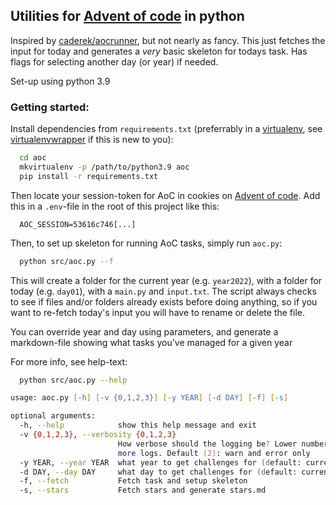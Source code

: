 ## Utilities for [Advent of code](https://adventofcode.com/) in python

Inspired by [caderek/aocrunner](https://github.com/caderek/aocrunner), but not nearly as fancy. This just fetches the input for today and generates a _very_ basic skeleton for todays task. Has flags for selecting another day (or year) if needed.

Set-up using python 3.9

### Getting started:
Install dependencies from `requirements.txt` (preferrably in a [virtualenv](https://pypi.org/project/virtualenv/), see [virtualenvwrapper](https://virtualenvwrapper.readthedocs.io/en/latest/) if this is new to you):

```zsh
  cd aoc
  mkvirtualenv -p /path/to/python3.9 aoc
  pip install -r requirements.txt
```

Then locate your session-token for AoC in cookies on [Advent of code](https://adventofcode.com/). Add this in a `.env`-file in the root of this project like this:

```.env
  AOC_SESSION=53616c746[...]
```

Then, to set up skeleton for running AoC tasks, simply run `aoc.py`:

```zsh
  python src/aoc.py --f
```

This will create a folder for the current year (e.g. `year2022`), with a folder for today (e.g. `day01`), with a `main.py` and `input.txt`.
The script always checks to see if files and/or folders already exists before doing anything, so if you want to re-fetch 
today's input you will have to rename or delete the file.

You can override year and day using parameters, and generate a markdown-file showing what tasks you've managed for a given year

For more info, see help-text: 

```zsh
  python src/aoc.py --help
```

```zsh
usage: aoc.py [-h] [-v {0,1,2,3}] [-y YEAR] [-d DAY] [-f] [-s]

optional arguments:
  -h, --help            show this help message and exit
  -v {0,1,2,3}, --verbosity {0,1,2,3}
                        How verbose should the logging be? Lower number means
                        more logs. Default (2): warn and error only
  -y YEAR, --year YEAR  what year to get challenges for (default: current)
  -d DAY, --day DAY     what day to get challenges for (default: current)
  -f, --fetch           Fetch task and setup skeleton
  -s, --stars           Fetch stars and generate stars.md
```

